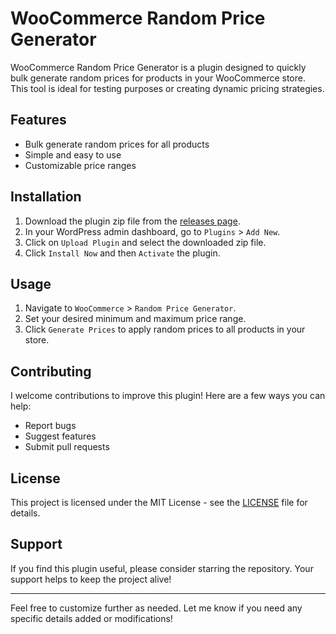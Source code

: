 # WooCommerce Random Price Generator

WooCommerce Random Price Generator is a plugin designed to quickly bulk generate random prices for products in your WooCommerce store. This tool is ideal for testing purposes or creating dynamic pricing strategies.

## Features

- Bulk generate random prices for all products
- Simple and easy to use
- Customizable price ranges

## Installation

1. Download the plugin zip file from the [releases page](#).
2. In your WordPress admin dashboard, go to `Plugins` > `Add New`.
3. Click on `Upload Plugin` and select the downloaded zip file.
4. Click `Install Now` and then `Activate` the plugin.

## Usage

1. Navigate to `WooCommerce` > `Random Price Generator`.
2. Set your desired minimum and maximum price range.
3. Click `Generate Prices` to apply random prices to all products in your store.

## Contributing

I welcome contributions to improve this plugin! Here are a few ways you can help:

- Report bugs
- Suggest features
- Submit pull requests

## License

This project is licensed under the MIT License - see the [LICENSE](LICENSE) file for details.

## Support

If you find this plugin useful, please consider starring the repository. Your support helps to keep the project alive!

---

Feel free to customize further as needed. Let me know if you need any specific details added or modifications!
